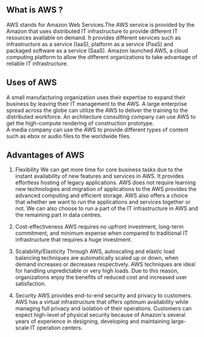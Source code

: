 ## What is AWS ? ## 

AWS stands for Amazon Web Services.The AWS service is provided by the Amazon that uses distributed IT infrastructure to provide different IT resources available on demand. It provides different services such as infrastructure as a service (IaaS), platform as a service (PaaS) and packaged software as a service (SaaS). Amazon launched AWS, a cloud computing platform to allow the different organizations to take advantage of reliable IT infrastructure.
 
## Uses of AWS ## 
  
A small manufacturing organization uses their expertise to expand their business by leaving their IT management to the AWS.
A large enterprise spread across the globe can utilize the AWS to deliver the training to the distributed workforce.
An architecture consulting company can use AWS to get the high-compute rendering of construction prototype.   
A media company can use the AWS to provide different types of content such as ebox or audio files to the worldwide files.  
 
## Advantages of AWS ##

1) Flexibility
We can get more time for core business tasks due to the instant availability of new features and services in AWS.
It provides effortless hosting of legacy applications. AWS does not require learning new technologies and migration of applications to the AWS provides the advanced computing and efficient storage.
AWS also offers a choice that whether we want to run the applications and services together or not. We can also choose to run a part of the IT infrastructure in AWS and the remaining part in data centres.

2) Cost-effectiveness
AWS requires no upfront investment, long-term commitment, and minimum expense when compared to traditional IT infrastructure that requires a huge investment.

3) Scalability/Elasticity
Through AWS, autoscaling and elastic load balancing techniques are automatically scaled up or down, when demand increases or decreases respectively. AWS techniques are ideal for handling unpredictable or very high loads. Due to this reason, organizations enjoy the benefits of reduced cost and increased user satisfaction.

4) Security
AWS provides end-to-end security and privacy to customers.
AWS has a virtual infrastructure that offers optimum availability while managing full privacy and isolation of their operations.
Customers can expect high-level of physical security because of Amazon's several years of experience in designing, developing and maintaining large-scale IT operation centers. 

